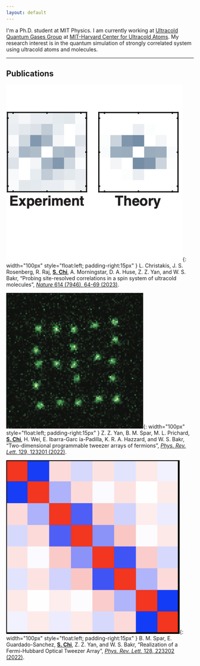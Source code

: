 ```yaml
---
layout: default
---
```

I'm a Ph.D. student at MIT Physics. I am currently working at [Ultracold Quantum Gases Group](https://www.rle.mit.edu/quantumgas/) at [MIT-Harvard Center for Ultracold Atoms](http://cua.mit.edu). My research interest is in the quantum simulation of strongly correlated system using ultracold atoms and molecules.

---

## Publications

![img3](assets/img/mol_corr.png){: width="100px" style="float:left; padding-right:15px" } L. Christakis, J. S. Rosenberg, R. Raj, **<u>S. Chi</u>**, A. Morningstar, D. A. Huse, Z. Z. Yan, and W. S. Bakr, “Probing site-resolved correlations in a spin system of ultracold molecules”, [_Nature_ 614 (7946), 64-69 (2023)](https://www.nature.com/articles/s41586-022-05558-4).

![img3](assets/img/twod_array.png){: width="100px" style="float:left; padding-right:15px" } Z. Z. Yan, B. M. Spar, M. L. Prichard, **<u>S. Chi</u>**, H. Wei, E. Ibarra-Garc ́ıa-Padilla, K. R. A. Hazzard, and W. S. Bakr, “Two-dimensional programmable tweezer arrays of fermions”, [_Phys. Rev. Lett._ 129, 123201 (2022)](https://journals.aps.org/prl/abstract/10.1103/PhysRevLett.129.123201).

![img3](assets/img/tweezer_corr.png){: width="100px" style="float:left; padding-right:15px" } B. M. Spar, E. Guardado-Sanchez, **<u>S. Chi</u>**, Z. Z. Yan, and W. S. Bakr, “Realization of a Fermi-Hubbard Optical Tweezer Array”, [_Phys. Rev. Lett._ 128, 223202 (2022)](https://journals.aps.org/prl/abstract/10.1103/PhysRevLett.128.223202).